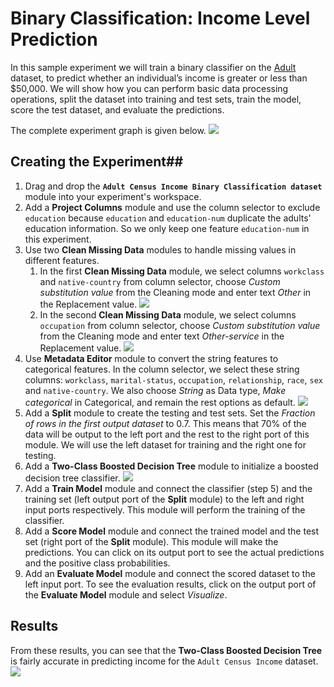 # Binary Classification: Income Level Prediction

In this sample experiment we will train a binary classifier on the [Adult](http://archive.ics.uci.edu/ml/datasets/Adult) dataset, to predict whether an individual’s income is greater or less than $50,000. We will show how you can perform basic data processing operations, split the dataset into training and test sets, train the model, score the test dataset, and evaluate the predictions.

The complete experiment graph is given below.
![][image1]

## Creating the Experiment##
1. Drag and drop the **`Adult Census Income Binary Classification dataset`** module into your experiment's workspace.
2. Add a **Project Columns** module and use the column selector to exclude `education` because `education` and `education-num` duplicate the adults' education information. So we only keep one feature `education-num` in this experiment.
3. Use two **Clean Missing Data** modules to handle missing values in different features.  
	1. In the first **Clean Missing Data** module, we select columns `workclass` and `native-country` from column selector, choose _Custom substitution value_ from the Cleaning mode and enter text _Other_ in the Replacement value.
	![][image2]
	2. In the second **Clean Missing Data** module, we select columns `occupation` from column selector, choose _Custom substitution value_ from the Cleaning mode and enter text _Other-service_ in the Replacement value.
	![][image3]
4. Use **Metadata Editor** module to convert the string features to categorical features. In the column selector, we select these string columns: `workclass`, `marital-status`, `occupation`, `relationship`, `race`, `sex` and `native-country`. We also choose _String_ as Data type, _Make categorical_ in Categorical, and remain the rest options as default.
![][image4]
5. Add a **Split** module to create the testing and test sets. Set the *Fraction of rows in the first output dataset* to 0.7. This means that 70% of the data will be output to the left port and the rest to the right port of this module. We will use the left dataset for training and the right one for testing.
5. Add a **Two-Class Boosted Decision Tree** module to initialize a boosted decision tree classifier.
![][image5]
6. Add a **Train Model** module and connect the classifier (step 5) and the training set (left output port of the **Split** module) to the left and right input ports respectively. This module will perform the training of the classifier.
7. Add a **Score Model** module and connect the trained model and the test set (right port of the **Split** module). This module will make the predictions. You can click on its output port to see the actual predictions and the positive class probabilities.
8. Add an **Evaluate Model** module and connect the scored dataset to the left input port. To see the evaluation results, click on the output port of the **Evaluate Model** module and select *Visualize*.

## Results
From these results, you can see that the **Two-Class Boosted Decision Tree** is fairly accurate in predicting income for the `Adult Census Income` dataset.
![][image6]

<!-- Images -->
[image1]:https://raw.githubusercontent.com/mezmicrosoft/Sample_Experiments/master/Sample_5_Binary_Classification_Adult_Data/image1.PNG
[image2]:https://raw.githubusercontent.com/mezmicrosoft/Sample_Experiments/master/Sample_5_Binary_Classification_Adult_Data/image2.PNG
[image3]:https://raw.githubusercontent.com/mezmicrosoft/Sample_Experiments/master/Sample_5_Binary_Classification_Adult_Data/image3.PNG
[image4]:https://raw.githubusercontent.com/mezmicrosoft/Sample_Experiments/master/Sample_5_Binary_Classification_Adult_Data/image4.PNG
[image5]:https://raw.githubusercontent.com/mezmicrosoft/Sample_Experiments/master/Sample_5_Binary_Classification_Adult_Data/image5.PNG
[image6]:https://raw.githubusercontent.com/mezmicrosoft/Sample_Experiments/master/Sample_5_Binary_Classification_Adult_Data/image6.PNG
